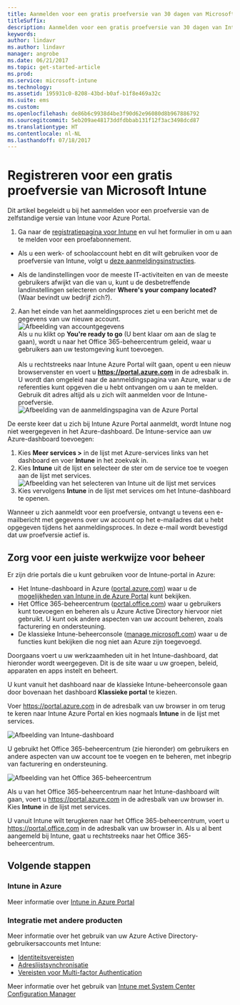 ```yaml
---
title: Aanmelden voor een gratis proefversie van 30 dagen van Microsoft Intune
titleSuffix: 
description: Aanmelden voor een gratis proefversie van 30 dagen van Intune."
keywords: 
author: lindavr
ms.author: lindavr
manager: angrobe
ms.date: 06/21/2017
ms.topic: get-started-article
ms.prod: 
ms.service: microsoft-intune
ms.technology: 
ms.assetid: 195931c0-8208-43bd-b0af-b1f8e469a32c
ms.suite: ems
ms.custom: 
ms.openlocfilehash: de86b6c9938d4be3f90d62e96080d8b967886792
ms.sourcegitcommit: 5eb209ae48173ddfdbbab131f12f3ac3498dcd87
ms.translationtype: HT
ms.contentlocale: nl-NL
ms.lasthandoff: 07/18/2017
---
```

# <a name="sign-up-for-a-microsoft-intune-free-trial"></a>Registreren voor een gratis proefversie van Microsoft Intune


Dit artikel begeleidt u bij het aanmelden voor een proefversie van de zelfstandige versie van Intune voor Azure Portal.

1. Ga naar de [registratiepagina voor Intune](https://portal.office.com/Signup/Signup.aspx?OfferId=40BE278A-DFD1-470a-9EF7-9F2596EA7FF9&dl=INTUNE_A&ali=1#0%20) en vul het formulier in om u aan te melden voor een proefabonnement.
* Als u een werk- of schoolaccount hebt en dit wilt gebruiken voor de proefversie van Intune, volgt u [deze aanmeldingsinstructies](/intune/account-sign-up).

* Als de landinstellingen voor de meeste IT-activiteiten en van de meeste gebruikers afwijkt van die van u, kunt u de desbetreffende landinstellingen selecteren onder **Where's your company located?** (Waar bevindt uw bedrijf zich?).

2. Aan het einde van het aanmeldingsproces ziet u een bericht met de gegevens van uw nieuwe account. <br/> ![Afbeelding van accountgegevens](./media/2-end-of-sign-up-process.png) <br/>Als u nu klikt op **You're ready to go** (U bent klaar om aan de slag te gaan), wordt u naar het Office 365-beheercentrum geleid, waar u gebruikers aan uw testomgeving kunt toevoegen. <br/><br/>Als u rechtstreeks naar Intune Azure Portal wilt gaan, opent u een nieuw browservenster en voert u **https://portal.azure.com** in de adresbalk in. U wordt dan omgeleid naar de aanmeldingspagina van Azure, waar u de referenties kunt opgeven die u hebt ontvangen om u aan te melden. Gebruik dit adres altijd als u zich wilt aanmelden voor de Intune-proefversie. <br/> ![Afbeelding van de aanmeldingspagina van de Azure Portal](./media/azure-portal-signin.png)

De eerste keer dat u zich bij Intune Azure Portal aanmeldt, wordt Intune nog niet weergegeven in het Azure-dashboard. De Intune-service aan uw Azure-dashboard toevoegen:
1. Kies **Meer services >** in de lijst met Azure-services links van het dashboard en voer **Intune** in het zoekvak in.
2. Kies **Intune** uit de lijst en selecteer de ster om de service toe te voegen aan de lijst met services.<br/> ![Afbeelding van het selecteren van Intune uit de lijst met services](./media/azure-add-intune1.png)
3. Kies vervolgens **Intune** in de lijst met services om het Intune-dashboard te openen.

Wanneer u zich aanmeldt voor een proefversie, ontvangt u tevens een e-mailbericht met gegevens over uw account op het e-mailadres dat u hebt opgegeven tijdens het aanmeldingsproces. In deze e-mail wordt bevestigd dat uw proefversie actief is.



## <a name="keeping-the-admin-experiences-straight"></a>Zorg voor een juiste werkwijze voor beheer


Er zijn drie portals die u kunt gebruiken voor de Intune-portal in Azure:
- Het Intune-dashboard in Azure ([portal.azure.com](https://portal.azure.com)) waar u de [mogelijkheden van Intune in de Azure Portal](what-is-intune.md) kunt bekijken.
- Het Office 365-beheercentrum ([portal.office.com](https://portal.office.com)) waar u gebruikers kunt toevoegen en beheren als u Azure Active Directory hiervoor niet gebruikt. U kunt ook andere aspecten van uw account beheren, zoals facturering en ondersteuning.
- De klassieke Intune-beheerconsole ([manage.microsoft.com](https://manage.microsoft.com)) waar u de functies kunt bekijken die nog niet aan Azure zijn toegevoegd.

Doorgaans voert u uw werkzaamheden uit in het Intune-dashboard, dat hieronder wordt weergegeven. Dit is de site waar u uw groepen, beleid, apparaten en apps instelt en beheert.

U kunt vanuit het dashboard naar de klassieke Intune-beheerconsole gaan door bovenaan het dashboard **Klassieke portal** te kiezen.

Voer https://portal.azure.com in de adresbalk van uw browser in om terug te keren naar Intune Azure Portal en kies nogmaals **Intune** in de lijst met services.

 ![Afbeelding van Intune-dashboard](./media/intune-azure-dashboard.png)


U gebruikt het Office 365-beheercentrum (zie hieronder) om gebruikers en andere aspecten van uw account toe te voegen en te beheren, met inbegrip van facturering en ondersteuning.

![Afbeelding van het Office 365-beheercentrum](./media/office-admin-center.png)

Als u van het Office 365-beheercentrum naar het Intune-dashboard wilt gaan, voert u https://portal.azure.com in de adresbalk van uw browser in. Kies **Intune** in de lijst met services.

U vanuit Intune wilt terugkeren naar het Office 365-beheercentrum, voert u https://portal.office.com in de adresbalk van uw browser in. Als u al bent aangemeld bij Intune, gaat u rechtstreeks naar het Office 365-beheercentrum.

## <a name="next-steps"></a>Volgende stappen

### <a name="intune-on-azure"></a>Intune in Azure
Meer informatie over [Intune in Azure Portal](what-is-intune.md)

### <a name="integration-with-other-products"></a>Integratie met andere producten
Meer informatie over het gebruik van uw Azure Active Directory-gebruikersaccounts met Intune:
- [Identiteitsvereisten](https://docs.microsoft.com/active-directory/active-directory-hybrid-identity-design-considerations-overview#design-considerations-overview)
- [Adreslijstsynchronisatie](https://docs.microsoft.com/active-directory/active-directory-hybrid-identity-design-considerations-directory-sync-requirements)
- [Vereisten voor Multi-factor Authentication](https://docs.microsoft.com/active-directory/active-directory-hybrid-identity-design-considerations-multifactor-auth-requirements)

Meer informatie over het gebruik van [Intune met System Center Configuration Manager](https://docs.microsoft.com/sccm/mdm/understand/hybrid-mobile-device-management)
